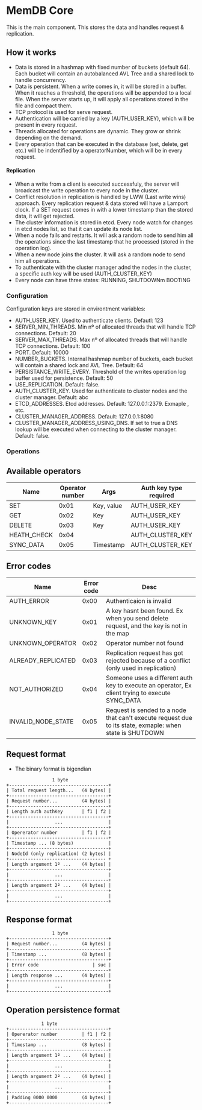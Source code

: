 # MemDB Core

This is the main component. This stores the data and handles request & replication.

## How it works
- Data is stored in a hashmap with fixed number of buckets (default 64). Each bucket will contain an autobalanced AVL Tree and a shared lock to handle concurrency.
- Data is persistent. When a write comes in, it will be stored in a buffer. When it reaches a threshold, the operations will be appended to a local file. When the server starts up, it will apply all operations stored in the file and compact them.
- TCP protocol is used for serve request.
- Authentication will be carried by a key (AUTH_USER_KEY), which will be present in every request.
- Threads allocated for operations are dynamic. They grow or shrink depending on the demand.
- Every operation that can be executed in the database (set, delete, get etc.) will be indentified by a operatorNumber, which will be in every request.
#### Replication
- When a write from a client is executed successfuly, the server will broadcast the write operation to every node in the cluster.
- Conflict resolution in replication is handled by LWW (Last write wins) approach. Every replication request & data stored will have a Lamport clock. If a SET request comes in with a lower timestamp than the stored data, it will get rejected.
- The cluster information is stored in etcd. Every node watch for changes in etcd nodes list, so that it can update its node list.
- When a node fails and restarts. It will ask a random node to send him all the operations since the last timestamp that he processed (stored in the operation log).
- When a new node joins the cluster. It will ask a random node to send him all operations.
- To authenticate with the cluster manager adnd the nodes in the cluster, a specific auth key will be used (AUTH_CLUSTER_KEY)
- Every node can have three states: RUNNING, SHUTDOWNm BOOTING

### Configuration
Configuration keys are stored in environtment variables:
- AUTH_USER_KEY. Used to authenticate clients. Defautl: 123
- SERVER_MIN_THREADS. Min nº of allocated threads that will handle TCP connections. Default: 20
- SERVER_MAX_THREADS. Max nº of allocated threads that will handle TCP connections. Default: 100
- PORT. Default: 10000
- NUMBER_BUCKETS. Internal hashmap number of buckets, each bucket will contain a shared lock and AVL Tree. Default: 64
- PERSISTANCE_WRITE_EVERY. Threshold of the wrrites operation log buffer used for persistence. Default: 50
- USE_REPLICATION. Default: false.
- AUTH_CLUSTER_KEY. Used for authenticate to cluster nodes and the cluster manager. Default: abc
- ETCD_ADDRESSES. Etcd addresses. Default: 127.0.0.1:2379. Exmaple <address1>,<address2> etc.
- CLUSTER_MANAGER_ADDRESS. Default: 127.0.0.1:8080
- CLUSTER_MANAGER_ADDRESS_USING_DNS. If set to true a DNS lookup will be executed when connecting to the cluster manager. Default: false.

### Operations
## Available operators
| **Name**    | **Operator number** | **Args**   | **Auth key type required** |
|-------------|---------------------|------------|----------------------------|
| SET         | 0x01                | Key, value | AUTH_USER_KEY              |
| GET         | 0x02                | Key        | AUTH_USER_KEY              |
| DELETE      | 0x03                | Key        | AUTH_USER_KEY              |
| HEATH_CHECK | 0x04                |            | AUTH_CLUSTER_KEY           |
| SYNC_DATA   | 0x05                | Timestamp  | AUTH_CLUSTER_KEY           |

## Error codes
| **Name**           | **Error code** | **Desc**                                                                                                      |
|--------------------|---------------------|----------------------------------------------------------------------------------------------------------|
| AUTH_ERROR         | 0x00                | Authenticaion is invalid                                                                                 |
| UNKNOWN_KEY        | 0x01                | A key hasnt been found. Ex when you send delete request, and the key is not in the map                   |
| UNKNOWN_OPERATOR   | 0x02                | Operator number not found                                                                                |
| ALREADY_REPLICATED | 0x03                | Replication request has got rejected because of a conflict (only used in replication)                    |
| NOT_AUTHORIZED     | 0x04                | Someone uses a different auth key to execute an operator, Ex client trying to execute SYNC_DATA          |
| INVALID_NODE_STATE | 0x05                | Request is sended to a node that can't execute request due to its state, exmaple: when state is SHUTDOWN |


## Request format
- The binary format is bigendian

````
                 1 byte
+-------------------------------------+
| Total request length...   (4 bytes) |                 
+-------------------------------------+
| Request number...         (4 bytes) | 
+-------------------------------------+
| Length auth authKey       | f1 | f2 |   
+-------------------------------------+   
|                 ...                 | 
+-------------------------------------+
| Opererator number         | f1 | f2 |   
+-------------------------------------+
| Timestamp ... (8 bytes)             |
+-------------------------------------+
| NodeId (only replication) (2 bytes) |
+------------------------------------ +   
| Length argument 1º ...    (4 bytes) |
+-------------------------------------+
|                 ...                 | 
+-------------------------------------+
| Length argument 2º ...    (4 bytes) | 
+-------------------------------------+
|                 ...                 | 
+-------------------------------------+
````

## Response format
````
                 1 byte
+-------------------------------------+
| Request number...         (4 bytes) | 
+-------------------------------------+
| Timestamp ...             (8 bytes) |
+-------------------------------------+   
| Error code                    | suc |   
+-------------------------------------+   
| Length response ...       (4 bytes) |
+-------------------------------------+   
|                 ...                 | 
+-------------------------------------+
````

## Operation persistence format
````
             1 byte
+-------------------------------------+
| Opererator number         | f1 | f2 |   
+-------------------------------------+
| Timestamp ...             (8 bytes) |
+-------------------------------------+   
| Length argument 1º ...    (4 bytes) |
+-------------------------------------+
|                 ...                 | 
+-------------------------------------+
| Length argument 2º ...    (4 bytes) | 
+-------------------------------------+
|                 ...                 | 
+-------------------------------------+
| Padding 0000 0000         (4 bytes) |
+-------------------------------------+

````
